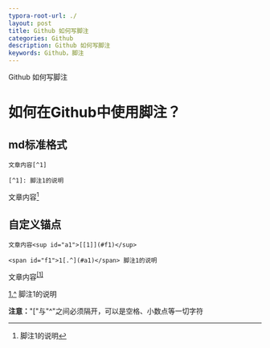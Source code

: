 ```yaml
---
typora-root-url: ./
layout: post
title: Github 如何写脚注
categories: Github
description: Github 如何写脚注
keywords: Github，脚注
---
```


Github 如何写脚注

# 如何在Github中使用脚注？
## md标准格式

```
文章内容[^1]

[^1]: 脚注1的说明
```
文章内容[^1]

[^1]:脚注1的说明

## 自定义锚点
```
文章内容<sup id="a1">[[1]](#f1)</sup>

<span id="f1">1[.^](#a1)</span> 脚注1的说明
```
文章内容<sup id="a1">[[1]](#f1)</sup>

<span id="f1">[1.^](#a1)</span> 脚注1的说明

**注意：**"["与"^"之间必须隔开，可以是空格、小数点等一切字符
